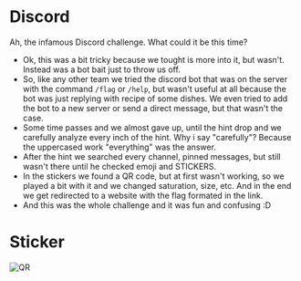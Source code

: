 # Discord

Ah, the infamous Discord challenge. What could it be this time?

- Ok, this was a bit tricky because we tought is more into it, but wasn't. Instead was a bot bait just to throw us off.
- So, like any other team we tried the discord bot that was on the server with the command ``/flag`` or ``/help``, but wasn't useful at all because the bot was just replying with recipe of some dishes. We even tried to add the bot to a new server or send a direct message, but that wasn't the case.
- Some time passes and we almost gave up, until the hint drop and we carefully analyze every inch of the hint. Why i say "carefully"? Because the uppercased work "everything" was the answer.
- After the hint we searched every channel, pinned messages, but still wasn't there until he checked emoji and STICKERS.
- In the stickers we found a QR code, but at first wasn't working, so we played a bit with it and we changed saturation, size, etc. And in the end we get redirected to a website with the flag formated in the link.
- And this was the whole challenge and it was fun and confusing :D

# Sticker
![QR](https://i.imgur.com/vDqjEUY.png)
